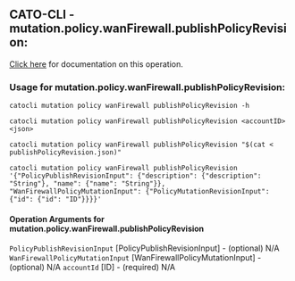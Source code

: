 
## CATO-CLI - mutation.policy.wanFirewall.publishPolicyRevision:
[Click here](https://api.catonetworks.com/documentation/#mutation-publishPolicyRevision) for documentation on this operation.

### Usage for mutation.policy.wanFirewall.publishPolicyRevision:

`catocli mutation policy wanFirewall publishPolicyRevision -h`

`catocli mutation policy wanFirewall publishPolicyRevision <accountID> <json>`

`catocli mutation policy wanFirewall publishPolicyRevision "$(cat < publishPolicyRevision.json)"`

`catocli mutation policy wanFirewall publishPolicyRevision '{"PolicyPublishRevisionInput": {"description": {"description": "String"}, "name": {"name": "String"}}, "WanFirewallPolicyMutationInput": {"PolicyMutationRevisionInput": {"id": {"id": "ID"}}}}'`

#### Operation Arguments for mutation.policy.wanFirewall.publishPolicyRevision ####
`PolicyPublishRevisionInput` [PolicyPublishRevisionInput] - (optional) N/A 
`WanFirewallPolicyMutationInput` [WanFirewallPolicyMutationInput] - (optional) N/A 
`accountId` [ID] - (required) N/A 
